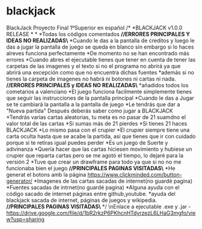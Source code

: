 # blackjack
BlackJack Proyecto Final 1ºSuperior en español
/* 
*BLACKJACK v1.0.0 RELEASE
*
*
*Todas los códigos comentados
****//ERRORES PRINCIPALES Y IDEAS NO REALIZADAS\\****
*Cuando le das a la pantalla de creditos y luego le das a jugar la pantalla de juego se queda en blanco sin embargo si lo haces alreves funciona perfectamente
*De momento no se han encontrado más errores
*Cuando abres el ejecutable tienes que tener en cuenta de tener las carpetas de las imagenes y el texto si no el programa no abrirá ya que abrirá una excepción como que no encuentra dichas fuentes 
*además si no tienes la carpeta de imagenes no habrá ni botones ni cartas ni nada.
****//ERRORES PRINCIPALES y IDEAS NO REALIZADAS\\****
*añadidos todos los cometarios a valenciano
*El juego funciona facilmente simplemente tienes que seguir las instrucciones de la pantalla principal
*Cuando le das a Jugar se te cambiará la pantalla a la pantalla de juego
*Le tendrás que dar a "Nueva partida" Después deberás saber como jugar a BLACKJACK
*Tendrás varias cartas aleatorias, tu meta es no pasar de 21 suamdno el valor total de las cartas
*Si sumas más de 21 pierdes
*Si tienes 21 haces BLACKJACK
*Lo mismo pasa con el crupier
*El crupier siempre tiene una carta oculta hasta que se acabe la partida, así que tienes que ir con cuidado porque si te retiras igual puedes perder
*Es un juego de Suerte y adivinanza
*Quería hacer que las cartas hiciesen movimiento y hubiese un crupier que reparta cartas pero se me agotó el tiempo, lo dejaré para la versión 2
*Tuve que crear un drawframe para todo ya que si no no me funcionaba bien el juego
****//PRINCIPALES PAGINAS VISITADAS\\****
*He generat el botons amb la página https://www.clickminded.com/button-generator/
*Imagenes de las cartas sacadas de internet(no guardé pagina)
*Fuentes sacadas de intrnet(no guardé pagina)
*Alguna ayuda con el código sacado de internet páginas entre github,youtube.
*ayuda del blackjack sacada de internet, páginas de juegos y wikipedia.
****//PRINCIPALES PAGINAS VISITADAS\\****
*/
\nEnlace a ejecutable .exe y .jar - https://drive.google.com/file/d/1bR2rkzP6PKhcnHTdyrzezL6LHaG3mgfo/view?usp=sharing
